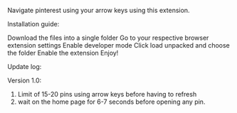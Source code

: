 Navigate pinterest using your arrow keys using this extension.

Installation guide:

Download the files into a single folder
Go to your respective browser extension settings 
Enable developer mode 
Click load unpacked and choose the folder 
Enable the extension 
Enjoy!

Update log:

Version 1.0:

1. Limit of 15-20 pins using arrow keys before having to refresh
2. wait on the home page for 6-7 seconds before opening any pin.

